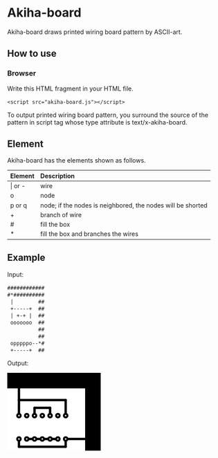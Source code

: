 # Akiha-board

Akiha-board draws printed wiring board pattern by ASCII-art.

## How to use

### Browser
Write this HTML fragment in your HTML file.
```
<script src="akiha-board.js"></script>
```

To output printed wiring board pattern, you surround the source of the pattern in script tag
whose type attribute is text/x-akiha-board.

## Element
Akiha-board has the elements shown as follows.

|Element|Description|
|:--|:--|
|&#124; or -|wire|
|o|node|
|p or q|node; if the nodes is neighbored, the nodes will be shorted|
|+|branch of wire|
|#|fill the box|
|*|fill the box and branches the wires|

## Example
Input:
```
############
#*##########
 |        ##
 +-----+  ##
 | +-+ |  ##
 ooooooo  ##
          ##
          ##
 opppppo--*#
 +-----+  ##
```

Output:

![svg](img/README.0001.svg)

